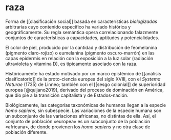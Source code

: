# raza
Forma de [[clasificación social]] basada en características *biologizadas* arbitrarias cuyo contenido específico ha variado histórica y geográficamente. Su regla semántica opera correlacionando falazmente conjuntos de características a capacidades, aptitudes y potencialidades.

El color de piel, producido por la cantidad y distribución de feomelanina (pigmento claro-rojizo) o eumelanina (pigmento oscuro-marrón) en las capas epidermis en relación con la exposición a la luz solar (radiación ultravioleta y vitamina D), es típicamente asociado con la raza.

Históricamente ha estado motivado por un marco epistémico de [[análisis clasificatorio]] de la proto-ciencia europea del siglo XVIII, con el *Systema Naturae* (1735) de Linneo; también con el [[sesgo colonial]] de superioridad europea [@quijano2019], derivado del proceso de dominación en América, que dio pie a la transición capitalista y de Estados-nación.

Biológicamente, las categorías taxonómicas de humanos llegan a la especie *homo sapiens*, sin subespecie. Las variaciones de la especie humana son un subconjunto de las variaciones africanas, no distintas de ella. Así, el conjunto de población «europea» es un subconjunto de la población «africana», de donde provienen los *homo sapiens* y no otra clase de población diferente.
